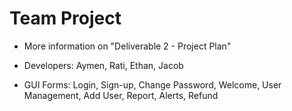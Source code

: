 # Team Project
* More information on "Deliverable 2 - Project Plan"

* Developers: Aymen, Rati, Ethan, Jacob

* GUI Forms: Login, Sign-up, Change Password, Welcome, User Management, Add User, Report, Alerts, Refund
